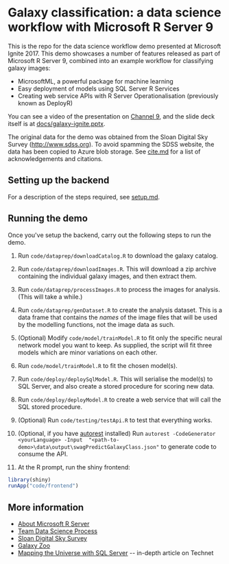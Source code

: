 # Galaxy classification: a data science workflow with Microsoft R Server 9

This is the repo for the data science workflow demo presented at Microsoft Ignite 2017. This demo showcases a number of features released as part of Microsoft R Server 9, 
combined into an example workflow for classifying galaxy images:
* MicrosoftML, a powerful package for machine learning
* Easy deployment of models using SQL Server R Services
* Creating web service APIs with R Server Operationalisation (previously known as DeployR)

You can see a video of the presentation on [Channel 9](https://channel9.msdn.com/events/Ignite/Australia-2017/DA334), and the slide deck 
itself is at [docs/galaxy-ignite.pptx](docs/galaxy-ignite.pptx).

The original data for the demo was obtained from the Sloan Digital Sky Survey (http://www.sdss.org). To avoid spamming the SDSS website, the data has been copied to Azure blob storage. 
See [cite.md](cite.md) for a list of acknowledgements and citations.


## Setting up the backend

For a description of the steps required, see [setup.md](setup.md).


## Running the demo

Once you've setup the backend, carry out the following steps to run the demo.

1. Run `code/dataprep/downloadCatalog.R` to download the galaxy catalog.

2. Run `code/dataprep/downloadImages.R`. This will download a zip archive containing the individual galaxy images, and then extract them.

3. Run `code/dataprep/processImages.R` to process the images for analysis. (This will take a while.)

4. Run `code/dataprep/genDataset.R` to create the analysis dataset. This is a data frame that contains the _names_ of the image files that will be used by the modelling functions,
not the image data as such.

5. (Optional) Modify `code/model/trainModel.R` to fit only the specific neural network model you want to keep. As supplied, the script will fit three models which are minor 
variations on each other.

6. Run `code/model/trainModel.R` to fit the chosen model(s).

7. Run `code/deploy/deploySqlModel.R`. This will serialise the model(s) to SQL Server, and also create a stored procedure for scoring new data.

8. Run `code/deploy/deployModel.R` to create a web service that will call the SQL stored procedure.

9. (Optional) Run `code/testing/testApi.R` to test that everything works.

10. (Optional, if you have [autorest](https://www.nuget.org/packages/autorest/) installed) Run `autorest -CodeGenerator <yourLanguage> -Input 
"<path-to-demo>\data\output\swagPredictGalaxyClass.json"` to generate code to consume the API.

10. At the R prompt, run the shiny frontend:

``` r
library(shiny)
runApp("code/frontend")
```

## More information

* [About Microsoft R Server](https://msdn.microsoft.com/en-us/microsoft-r/rserver)
* [Team Data Science Process](https://github.com/Azure/Microsoft-TDSP)
* [Sloan Digital Sky Survey](http://www.sdss.org/)
* [Galaxy Zoo](https://www.galaxyzoo.org/)
* [Mapping the Universe with SQL Server](https://blogs.technet.microsoft.com/dataplatforminsider/2016/03/10/mapping-the-universe-with-sql-server/) -- in-depth article on Technet



